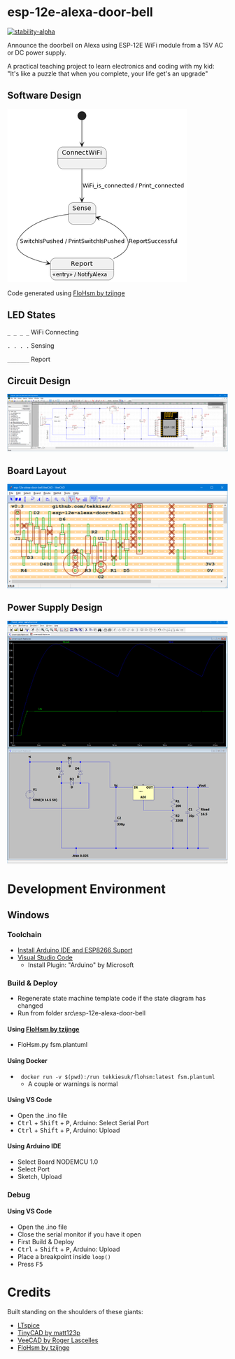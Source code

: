 # esp-12e-alexa-door-bell

[![stability-alpha](https://img.shields.io/badge/stability-alpha-f4d03f.svg)](https://github.com/mkenney/software-guides/blob/master/STABILITY-BADGES.md#alpha)

Announce the doorbell on Alexa using ESP-12E WiFi module from a 15V AC or DC power supply.

A practical teaching project to learn electronics and coding with my kid: "It's like a puzzle that when you complete, your life get's an upgrade"

## Software Design
![Software Design](src/esp-12e-alexa-door-bell/fsm.plantuml.png)

Code generated using [FloHsm by tzijnge](https://github.com/tzijnge/FloHsm)

## LED States
``_ _ _ _`` WiFi Connecting

``. . . .`` Sensing

``_______`` Report

## Circuit Design
![Circuit Design](hardware/esp-12e-alexa-door-bell.TinyCad.png)

## Board Layout
![Board Layout](hardware/esp-12e-alexa-door-bell.VeeCAD.png)

## Power Supply Design
 ![Power Supply Simulator](hardware/power-supply.ltspice.png)

# Development Environment
## Windows
### Toolchain
* [Install Arduino IDE and ESP8266 Suport](https://arduino-esp8266.readthedocs.io/en/latest/installing.html)
* [Visual Studio Code](https://code.visualstudio.com/download)
  * Install Plugin: "Arduino" by Microsoft

### Build & Deploy
* Regenerate state machine template code if the state diagram has changed
* Run from folder src\esp-12e-alexa-door-bell
  
#### Using [FloHsm by tzijnge](https://github.com/tzijnge/FloHsm)
  * FloHsm.py fsm.plantuml
#### Using Docker
  * `` docker run -v $(pwd):/run tekkiesuk/flohsm:latest fsm.plantuml``
    * A couple or warnings is normal

#### Using VS Code
  * Open the .ino file
  * <kbd>Ctrl</kbd> + <kbd>Shift</kbd> + <kbd>P</kbd>, Arduino: Select Serial Port
  * <kbd>Ctrl</kbd> + <kbd>Shift</kbd> + <kbd>P</kbd>, Arduino: Upload
#### Using Arduino IDE
* Select Board NODEMCU 1.0
* Select Port
* Sketch, Upload
 
### Debug
#### Using VS Code
  * Open the .ino file
  * Close the serial monitor if you have it open
* First Build & Deploy
* <kbd>Ctrl</kbd> + <kbd>Shift</kbd> + <kbd>P</kbd>, Arduino: Upload
* Place a breakpoint inside ``loop()``
* Press <kbd>F5</kbd>

 # Credits
Built standing on the shoulders of these giants:
 - [LTspice](https://www.analog.com/en/design-center/design-tools-and-calculators/ltspice-simulator.html)
 - [TinyCAD by matt123p](https://github.com/matt123p/TinyCAD)
 - [VeeCAD by Roger Lascelles](http://veecad.com)
 - [FloHsm by tzijnge](https://github.com/tzijnge/FloHsm)

